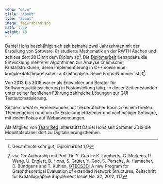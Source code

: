 ```yaml
---
menu: "main"
title: "About"
type: "about"
image: feierabend.jpg
math: true
weight: 10
---
```


Daniel Hons beschäftigt sich seit beinahe zwei Jahrzehnten mit der Erstellung von Software. 
Er studierte Mathematik an der RWTH Aachen und schloss dort 2013 mit dem Diplom ab[^1]. 
Die [Diplomarbeit](/assets/Algorithmen_auf_periodischen_Digraphen.pdf) behandelte die Entwicklung mehrerer Algorithmen zur Analyse chemischer Kristallstrukturen, deren Implementierung in C++ sowie eine komplexitätstheoretische Laufzeitanalyse.
Seine Erdös-Nummer ist 3[^2].

Von 2013 bis 2016 war er als Entwickler und Berater für Softwarequalitätssicherung in Festanstellung tätig. 
In dieser Zeit entstanden unter seiner fachlichen Führung zahlreiche Lösungen zur GUI-Testautomatisierung.

Seitdem berät er Firmenkunden auf freiberuflicher Basis zu einem breiten Themengebiet rund um die Erstellung effizienter und nachhaltiger Software, mit einem Fokus auf Webanwendungen.

Als Mitglied von [Team Red](https://www.team-red.net/index.php?id=29) unterstützt Daniel Hons seit Sommer 2019 die Mobilitätsplaner dort zu Digitalisierungsthemen.


[^1]: Gesamtnote *sehr gut*, Diplomarbeit 1,0
[^2]: via. Co-Authorship mit Prof. Dr. Y. Guo[^3] in:
K. Lamberts, C. Merkens, R. Wang, U. Englert, D. Hons, S. Grüter, Y. Guo, S. Porsche, A. Hamacher, D. Bündgens and T. Kuhlen, 
[GTECS3D](http://www.gtecs.rwth-aachen.de/?page=references): A new Program for Graphtheoretical Evaluation of extended Network Structures, 
Zeitschrift für Kristallographie Supplement Issue No. 32, 2012, 117
[^3]: [collaboration distance calculator](https://mathscinet.ams.org/mathscinet/freeTools.html?version=2)